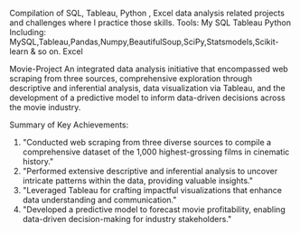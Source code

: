 Compilation of SQL, Tableau, Python , Excel data analysis related projects and challenges where I practice those skills.
Tools:
 My SQL
 Tableau 
 Python Including: MySQL,Tableau,Pandas,Numpy,BeautifulSoup,SciPy,Statsmodels,Scikit-learn & so on.
 Excel

Movie-Project
An integrated data analysis initiative that encompassed web scraping from three sources, comprehensive exploration through descriptive and inferential analysis, data visualization via Tableau, and the development of a predictive model to inform data-driven decisions across the movie industry.

Summary of Key Achievements:
1. "Conducted web scraping from three diverse sources to compile a comprehensive dataset of the 1,000 highest-grossing films in cinematic history."
2. "Performed extensive descriptive and inferential analysis to uncover intricate patterns within the data, providing valuable insights."
3. "Leveraged Tableau for crafting impactful visualizations that enhance data understanding and communication."
4. "Developed a predictive model to forecast movie profitability, enabling data-driven decision-making for industry stakeholders."
